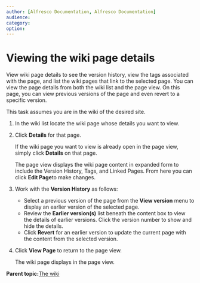 ```yaml
---
author: [Alfresco Documentation, Alfresco Documentation]
audience: 
category: 
option: 
---
```


# Viewing the wiki page details

View wiki page details to see the version history, view the tags associated with the page, and list the wiki pages that link to the selected page. You can view the page details from both the wiki list and the page view. On this page, you can view previous versions of the page and even revert to a specific version.

This task assumes you are in the wiki of the desired site.

1.  In the wiki list locate the wiki page whose details you want to view.

2.  Click **Details** for that page.

    If the wiki page you want to view is already open in the page view, simply click **Details** on that page.

    The page view displays the wiki page content in expanded form to include the Version History, Tags, and Linked Pages. From here you can click **Edit Page**to make changes.

3.  Work with the **Version History** as follows:

    -   Select a previous version of the page from the **View version** menu to display an earlier version of the selected page.
    -   Review the **Earlier version\(s\)** list beneath the content box to view the details of earlier versions. Click the version number to show and hide the details.
    -   Click **Revert** for an earlier version to update the current page with the content from the selected version.
4.  Click **View Page** to return to the page view.

    The wiki page displays in the page view.


**Parent topic:**[The wiki](../concepts/wiki-intro.md)

